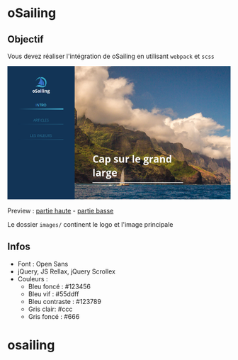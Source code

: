 # oSailing

## Objectif

Vous devez réaliser l'intégration de oSailing en utilisant `webpack` et `scss`

![osailing](elements/oSailing-haut.png)

Preview : [partie haute](elements/oSailing-haut.png) - [partie basse](elements/oSailing-bas.png)

Le dossier `images/` continent le logo et l'image principale

## Infos

- Font : Open Sans
- jQuery, JS Rellax, jQuery Scrollex
- Couleurs : 
  - Bleu foncé : #123456
  - Bleu vif : #55ddff
  - Bleu contraste : #123789
  - Gris clair: #ccc
  - Gris foncé : #666
# osailing
